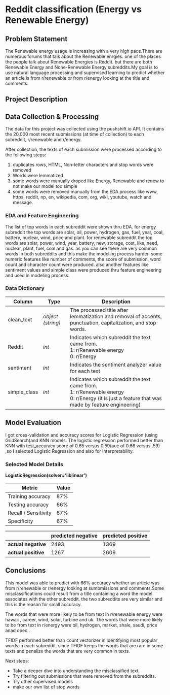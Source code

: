 # Reddit classification (Energy vs Renewable Energy)

## Problem Statement

The Renewable energy usage is increasing with a very high pace.There are numerous forums that talk about the Renewable enrgies. one of the places the people talk about Renewable Energies is Reddit. but there are both Renewable Energy and None-Renewable Energy subreddits.My goal is to use natural language processing and supervised learning to predict whether an article is from r/renewable  or from r/energy looking at the title and comments.


## Project Description


## Data Collection & Processing
The data for this project was collected using the pushshift.io API. It contains the 20,000 most recent submissions (at time of collection) to each subreddit, r/renewable  and r/energy.  

After collection, the texts of each submission were processed according to the following steps:
1. duplicates rows, HTML, Non-letter characters and stop words were removed
2. Words were lemmatized.
3. some words were manually droped like Energy, Renewable and renew to not make our model too simple
4. some words were removed manually from the EDA process like www, https, reddit, np, en, wikipedia, com, org, wiki, youtube, watch and message.

### EDA and Feature Engineering
The list of top words in each subreddit were shown thru EDA. for energy subreddit the top words are solar, oil, power, hydrogen, gas, fuel, year, coal, battery, nuclear, wind, price and plant. for renewable subreddit the top words are solar, power, wind, year, battery, new, storage, cost, like, need, nuclear, plant, fuel, coal and gas. as you can see there are very common words in both subreddits and this make the modeling process harder.
some numeric features like number of comments, the score of submission, word count and character count were produced. also another features like sentiment values and simple class were produced thru feature engineering and used in modeling process.  

### Data Dictionary
|Column|Type|Description|
|---|---|---|
|clean_text|*object (string)*|The processed title after lemmatization and removal of accents, punctuation, capitalization, and stop words.|
|Reddit|*int*|Indicates which subreddit the text came from.<br>1: r/Renewable energy<br>0: r/Energy|
|sentiment|*int*|Indicates the sentiment analyzer value for each text|
|simple_class|*int*|Indicates which subreddit the text came from.<br>1: r/Renewable energy<br>0: r/Energy (it is just a feature that was made by feature engineering)|

 
## Model Evaluation
I got cross-validation and accuracy scores for Logistic Regression (using GridSearch)and KNN models. The logistic regression performed better than KNN with test_accuracy score of 0.65 versus 0.59(auc of 0.66 versus .59) ,so I selected Logistic Regression and also for interpretability.

### Selected Model Details  
**LogisticRegression(solver='liblinear')**  

|Metric|Value|
|-----|-----|
|Training accuracy|87%|
|Testing accuracy|66%|
|Recall / Sensitivity|67%|
|Specificity|67%|


||predicted negative|predicted positive|  
|-----|-----|-----|  
|**actual negative**|2493|1369|  
|**actual positive**|1267|2609|

## Conclusions
This model was able to predict with 66% accuracy whether an article was from r/renewable or r/energy looking at sumbmissions and comments.Some misclassifications could result from a title containing a word the model associates with the other subreddit. the two subreddits are very similar and this is the reason for small accuracy.

The words that were more likely to be from text in r/renewable energy were hawaii , career, wind, solar, turbine and uk. The words that were more likely to be from text in r/energy were oil, hydrogen, market, shale, saudi, price anad opec .

TFIDF performed better than count vectorizer in identifying most popular words in each subreddit. since TFIDF keeps the words that are rare in some texts and penalize the words that are very common in texts.

Next steps:

- Take a deeper dive into understanding the misclassified text.
- Try filtering out submissions that were removed from the subreddits.
- Try other supervised models
- make our own list of stop words

























  
